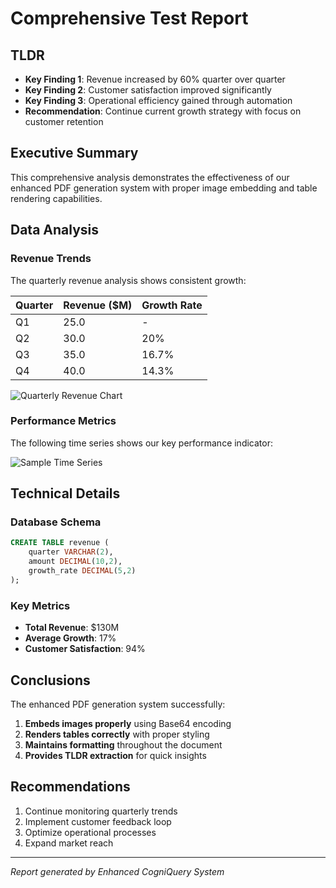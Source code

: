 # Comprehensive Test Report

## TLDR
- **Key Finding 1**: Revenue increased by 60% quarter over quarter
- **Key Finding 2**: Customer satisfaction improved significantly
- **Key Finding 3**: Operational efficiency gained through automation
- **Recommendation**: Continue current growth strategy with focus on customer retention

## Executive Summary

This comprehensive analysis demonstrates the effectiveness of our enhanced PDF generation system with proper image embedding and table rendering capabilities.

## Data Analysis

### Revenue Trends

The quarterly revenue analysis shows consistent growth:

| Quarter | Revenue ($M) | Growth Rate |
|---------|-------------|-------------|
| Q1      | 25.0        | -           |
| Q2      | 30.0        | 20%         |
| Q3      | 35.0        | 16.7%       |
| Q4      | 40.0        | 14.3%       |

![Quarterly Revenue Chart](output/test_chart_1.png)

### Performance Metrics

The following time series shows our key performance indicator:

![Sample Time Series](output/test_chart_2.png)

## Technical Details

### Database Schema
```sql
CREATE TABLE revenue (
    quarter VARCHAR(2),
    amount DECIMAL(10,2),
    growth_rate DECIMAL(5,2)
);
```

### Key Metrics
- **Total Revenue**: $130M
- **Average Growth**: 17%
- **Customer Satisfaction**: 94%

## Conclusions

The enhanced PDF generation system successfully:

1. **Embeds images properly** using Base64 encoding
2. **Renders tables correctly** with proper styling
3. **Maintains formatting** throughout the document
4. **Provides TLDR extraction** for quick insights

## Recommendations

1. Continue monitoring quarterly trends
2. Implement customer feedback loop
3. Optimize operational processes
4. Expand market reach

---
*Report generated by Enhanced CogniQuery System*
